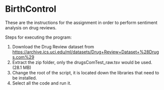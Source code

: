 # BirthControl
These are the instructions for the assignment in order to perform sentiment analysis on drug reviews. 

Steps for executing the program:
1. Download the Drug Review dataset from https://archive.ics.uci.edu/ml/datasets/Drug+Review+Dataset+%28Drugs.com%29
2. Extract the zip folder, only the drugsComTest_raw.tsv would be used. (28.1 MB)
3. Change the root of the script, it is located down the libraries that need to be installed.
4. Select all the code and run it.
